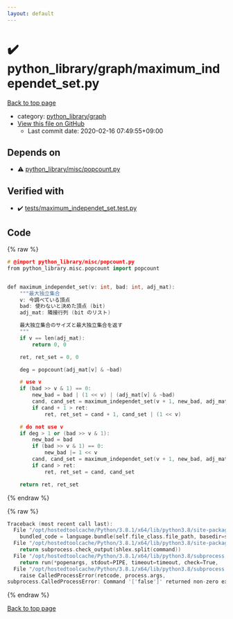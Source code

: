 ```yaml
---
layout: default
---
```


<!-- mathjax config similar to math.stackexchange -->
<script type="text/javascript" async
  src="https://cdnjs.cloudflare.com/ajax/libs/mathjax/2.7.5/MathJax.js?config=TeX-MML-AM_CHTML">
</script>
<script type="text/x-mathjax-config">
  MathJax.Hub.Config({
    TeX: { equationNumbers: { autoNumber: "AMS" }},
    tex2jax: {
      inlineMath: [ ['$','$'] ],
      processEscapes: true
    },
    "HTML-CSS": { matchFontHeight: false },
    displayAlign: "left",
    displayIndent: "2em"
  });
</script>

<script type="text/javascript" src="https://cdnjs.cloudflare.com/ajax/libs/jquery/3.4.1/jquery.min.js"></script>
<script src="https://cdn.jsdelivr.net/npm/jquery-balloon-js@1.1.2/jquery.balloon.min.js" integrity="sha256-ZEYs9VrgAeNuPvs15E39OsyOJaIkXEEt10fzxJ20+2I=" crossorigin="anonymous"></script>
<script type="text/javascript" src="../../../assets/js/copy-button.js"></script>
<link rel="stylesheet" href="../../../assets/css/copy-button.css" />


# :heavy_check_mark: python_library/graph/maximum_independet_set.py

<a href="../../../index.html">Back to top page</a>

* category: <a href="../../../index.html#7e80885bc8a78dc63feed9f40126ba0e">python_library/graph</a>
* <a href="{{ site.github.repository_url }}/blob/master/python_library/graph/maximum_independet_set.py">View this file on GitHub</a>
    - Last commit date: 2020-02-16 07:49:55+09:00




## Depends on

* :warning: <a href="../misc/popcount.py.html">python_library/misc/popcount.py</a>


## Verified with

* :heavy_check_mark: <a href="../../../verify/tests/maximum_independet_set.test.py.html">tests/maximum_independet_set.test.py</a>


## Code

<a id="unbundled"></a>
{% raw %}
```cpp
# @import python_library/misc/popcount.py
from python_library.misc.popcount import popcount


def maximum_independet_set(v: int, bad: int, adj_mat):
    """最大独立集合
    v: 今調べている頂点
    bad: 使わないと決めた頂点 (bit)
    adj_mat: 隣接行列 (bit のリスト)

    最大独立集合のサイズと最大独立集合を返す
    """
    if v == len(adj_mat):
        return 0, 0

    ret, ret_set = 0, 0

    deg = popcount(adj_mat[v] & ~bad)

    # use v
    if (bad >> v & 1) == 0:
        new_bad = bad | (1 << v) | (adj_mat[v] & ~bad)
        cand, cand_set = maximum_independet_set(v + 1, new_bad, adj_mat)
        if cand + 1 > ret:
            ret, ret_set = cand + 1, cand_set | (1 << v)

    # do not use v
    if deg > 1 or (bad >> v & 1):
        new_bad = bad
        if (bad >> v & 1) == 0:
            new_bad |= 1 << v
        cand, cand_set = maximum_independet_set(v + 1, new_bad, adj_mat)
        if cand > ret:
            ret, ret_set = cand, cand_set

    return ret, ret_set

```
{% endraw %}

<a id="bundled"></a>
{% raw %}
```cpp
Traceback (most recent call last):
  File "/opt/hostedtoolcache/Python/3.8.1/x64/lib/python3.8/site-packages/onlinejudge_verify/docs.py", line 348, in write_contents
    bundled_code = language.bundle(self.file_class.file_path, basedir=self.cpp_source_path)
  File "/opt/hostedtoolcache/Python/3.8.1/x64/lib/python3.8/site-packages/onlinejudge_verify/languages/other.py", line 48, in bundle
    return subprocess.check_output(shlex.split(command))
  File "/opt/hostedtoolcache/Python/3.8.1/x64/lib/python3.8/subprocess.py", line 411, in check_output
    return run(*popenargs, stdout=PIPE, timeout=timeout, check=True,
  File "/opt/hostedtoolcache/Python/3.8.1/x64/lib/python3.8/subprocess.py", line 512, in run
    raise CalledProcessError(retcode, process.args,
subprocess.CalledProcessError: Command '['false']' returned non-zero exit status 1.

```
{% endraw %}

<a href="../../../index.html">Back to top page</a>

